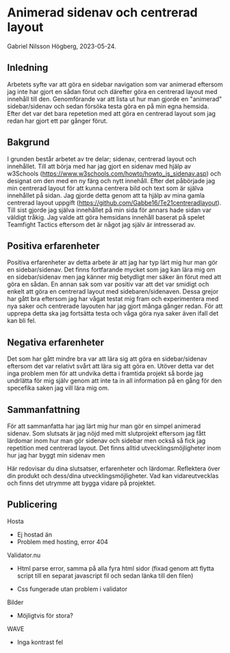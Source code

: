 # Animerad sidenav och centrerad layout

Gabriel Nilsson Högberg, 2023-05-24.

## Inledning

Arbetets syfte var att göra en sidebar navigation som var animerad eftersom jag inte har gjort en sådan förut och därefter göra en centrerad layout med innehåll till den. Genomförande var att lista ut hur man gjorde en "animerad" sidebar/sidenav och sedan försöka testa göra en på min egna hemsida. Efter det var det bara repetetion med att göra en centrerad layout som jag redan har gjort ett par gånger förut.

## Bakgrund

I grunden består arbetet av tre delar; sidenav, centrerad layout och innehållet. Till att börja med har jag gjort en sidenav med hjälp av w3Schools (https://www.w3schools.com/howto/howto_js_sidenav.asp) och designat om den med en ny färg och nytt innehåll. Efter det påbörjade jag min centrerad layout för att kunna centrera bild och text som är själva innehållet på sidan. Jag gjorde detta genom att ta hjälp av mina gamla centrerad layout uppgift (https://github.com/Gabbe16/Te21centreradlayout). Till sist gjorde jag själva innehållet på min sida för annars hade sidan var väldigt tråkig. Jag valde att göra hemsidans innehåll baserat på spelet Teamfight Tactics eftersom det är något jag själv är intresserad av.

## Positiva erfarenheter

Positiva erfarenheter av detta arbete är att jag har typ lärt mig hur man gör en sidebar/sidenav. Det finns fortfarande mycket som jag kan lära mig om en sidebar/sidenav men jag känner mig betydligt mer säker än förut med att göra en sådan. En annan sak som var positiv var att det var smidigt och enkelt att göra en centrerad layout med sidebaren/sidenaven. Dessa grejor har gått bra eftersom jag har vågat testat mig fram och experimentera med nya saker och centrerade layouten har jag gjort många gånger redan. För att upprepa detta ska jag fortsätta testa och våga göra nya saker även ifall det kan bli fel.


## Negativa erfarenheter

Det som har gått mindre bra var att lära sig att göra en sidebar/sidenav eftersom det var relativt svårt att lära sig att göra en. Utöver detta var det inga problem men för att undvika detta i framtida projekt så borde jag undrlätta för mig själv genom att inte ta in all information på en gång för den specefika saken jag vill lära mig om.

## Sammanfattning

För att sammanfatta har jag lärt mig hur man gör en simpel animerad sidenav. Som slutsats är jag nöjd med mitt slutprojekt eftersom jag fått lärdomar inom hur man gör sidenav och sidebar men också så fick jag repetition med centrerad layout. Det finns alltid utvecklingsmöjligheter inom hur jag har byggt min sidenav men 

Här redovisar du dina slutsatser, erfarenheter och lärdomar. Reflektera över din produkt och dess/dina utvecklingsmöjligheter.
Vad kan vidareutvecklas och finns det utrymme att bygga vidare på projektet.

## Publicering

Hosta
- Ej hostad än
- Problem med hosting, error 404 

Validator.nu 
- Html parse error, samma på alla fyra html sidor 
(fixad genom att flytta script till en separat javascript fil och sedan länka till den filen)

- Css fungerade utan problem i validator

Bilder
- Möjligtvis för stora?

WAVE
- Inga kontrast fel